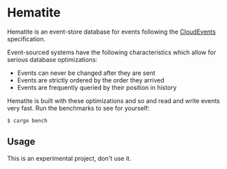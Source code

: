 # Hematite

Hematite is an event-store database for events following the [CloudEvents](https://cloudevents.io) specification.

Event-sourced systems have the following characteristics which allow for serious database optimizations:

- Events can never be changed after they are sent
- Events are strictly ordered by the order they arrived
- Events are frequently queried by their position in history

Hematite is built with these optimizations and so and read and write events very fast.
Run the benchmarks to see for yourself:

```console
$ cargo bench
```

## Usage

This is an experimental project, don't use it.


